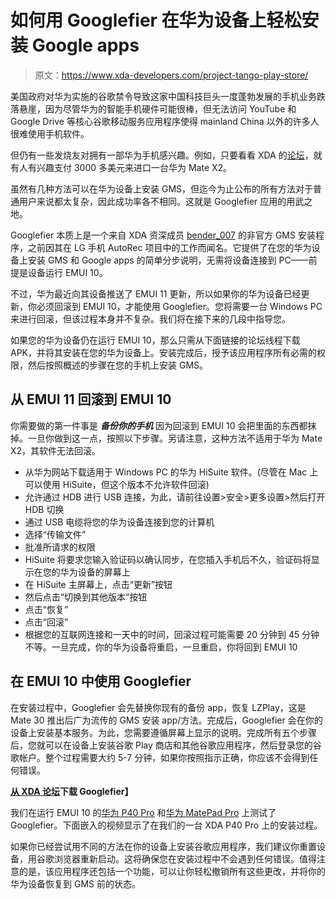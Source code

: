 # 如何用 Googlefier 在华为设备上轻松安装 Google apps

> 原文：<https://www.xda-developers.com/project-tango-play-store/>

美国政府对华为实施的谷歌禁令导致这家中国科技巨头一度蓬勃发展的手机业务跌落悬崖，因为尽管华为的智能手机硬件可能很棒，但无法访问 YouTube 和 Google Drive 等核心谷歌移动服务应用程序使得 mainland China 以外的许多人很难使用手机软件。

但仍有一些发烧友对拥有一部华为手机感兴趣。例如，只要看看 XDA 的[论坛](https://forum.xda-developers.com/f/huawei-mate-x2.12103/)，就有人有兴趣支付 3000 多美元来进口一台华为 Mate X2。

虽然有几种方法可以在华为设备上安装 GMS，但迄今为止公布的所有方法对于普通用户来说都太复杂，因此成功率各不相同。这就是 Googlefier 应用的用武之地。

Googlefier 本质上是一个来自 XDA 资深成员 [bender_007](https://forum.xda-developers.com/member.php?u=3279781) 的非官方 GMS 安装程序，之前因其在 LG 手机 AutoRec 项目中的工作而闻名。它提供了在您的华为设备上安装 GMS 和 Google apps 的简单分步说明，无需将设备连接到 PC——前提是设备运行 EMUI 10。

不过，华为最近向其设备推送了 EMUI 11 更新，所以如果你的华为设备已经更新，你必须回滚到 EMUI 10，才能使用 Googlefier。您将需要一台 Windows PC 来进行回滚，但该过程本身并不复杂。我们将在接下来的几段中指导您。

如果您的华为设备仍在运行 EMUI 10，那么只需从下面链接的论坛线程下载 APK，并将其安装在您的华为设备上。安装完成后，授予该应用程序所有必需的权限，然后按照概述的步骤在您的手机上安装 GMS。

## 从 EMUI 11 回滚到 EMUI 10

你需要做的第一件事是 ***备份你的手机*** 因为回滚到 EMUI 10 会把里面的东西都抹掉。一旦你做到这一点，按照以下步骤。另请注意，这种方法不适用于华为 Mate X2，其软件无法回滚。

*   从华为网站下载适用于 Windows PC 的华为 HiSuite 软件。(尽管在 Mac 上可以使用 HiSuite，但这个版本不允许软件回滚)
*   允许通过 HDB 进行 USB 连接，为此，请前往设置>安全>更多设置>然后打开 HDB 切换
*   通过 USB 电缆将您的华为设备连接到您的计算机
*   选择“传输文件”
*   批准所请求的权限
*   HiSuite 将要求您输入验证码以确认同步，在您插入手机后不久，验证码将显示在您的华为设备的屏幕上
*   在 HiSuite 主屏幕上，点击“更新”按钮
*   然后点击“切换到其他版本”按钮
*   点击“恢复”
*   点击“回滚”
*   根据您的互联网连接和一天中的时间，回滚过程可能需要 20 分钟到 45 分钟不等。一旦完成，你的华为设备将重启，一旦重启，你将回到 EMUI 10

## 在 EMUI 10 中使用 Googlefier

在安装过程中，Googlefier 会先替换你现有的备份 app，恢复 LZPlay，这是 Mate 30 推出后广为流传的 GMS 安装 app/方法。完成后，Googlefier 会在你的设备上安装基本服务。为此，您需要遵循屏幕上显示的说明。完成所有五个步骤后，您就可以在设备上安装谷歌 Play 商店和其他谷歌应用程序，然后登录您的谷歌帐户。整个过程需要大约 5-7 分钟，如果你按照指示正确，你应该不会得到任何错误。

**[从 XDA 论坛](https://forum.xda-developers.com/android/apps-games/googlefier-install-gms-huawei-honor-t4180485)下载 Googlefier】**

我们在运行 EMUI 10 的[华为 P40 Pro](https://forum.xda-developers.com/huawei-p40-pro) 和[华为 MatePad Pro](https://forum.xda-developers.com/huawei-matepad-pro) 上测试了 Googlefier。下面嵌入的视频显示了在我们的一台 XDA P40 Pro 上的安装过程。

如果你已经尝试用不同的方法在你的设备上安装谷歌应用程序，我们建议你重置设备，用谷歌浏览器重新启动。这将确保您在安装过程中不会遇到任何错误。值得注意的是，该应用程序还包括一个功能，可以让你轻松撤销所有这些更改，并将你的华为设备恢复到 GMS 前的状态。